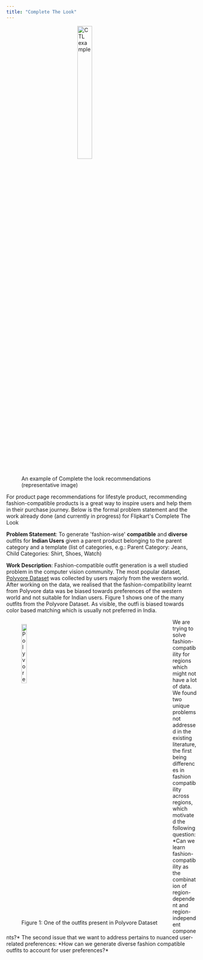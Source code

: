 ```yaml
---
title: "Complete The Look"
---
```

<head>
<!-- Global site tag (gtag.js) - Google Analytics -->
<script async src="https://www.googletagmanager.com/gtag/js?id=G-NB6TYSXY61"></script>
<script>
  window.dataLayer = window.dataLayer || [];
  function gtag(){dataLayer.push(arguments);}
  gtag('js', new Date());

  gtag('config', 'G-NB6TYSXY61');
</script>
</head>
<figure>
<img style="margin-left: auto; display: block; margin-right: auto;" src="https://harshm121.github.io/Projects/ctl_example.jpeg" alt="CTL example" width="30%">
<br>
<figcaption style="margin-left: auto; display: block; margin-right: auto;">An example of Complete the look recommendations (representative image)</figcaption>
</figure>

For product page recommendations for lifestyle product, recommending fashion-compatible products is a great way to inspire users and help them in their purchase journey. Below is the formal problem statement and the work already done (and currently in progress) for Flipkart's Complete The Look

**Problem Statement**: To generate 'fashion-wise' **compatible** and **diverse** outfits for **Indian Users** given a parent product belonging to the parent category and a template (list of categories, e.g.: Parent Category: Jeans, Child Categories: Shirt, Shoes, Watch)

**Work Description**: Fashion-compatible outfit generation is a well studied problem in the computer vision community. The most popular dataset, [Polyvore Dataset](https://arxiv.org/pdf/1803.09196.pdf) was collected by users majorly from the western world. After working on the data, we realised that the fashion-compatibility learnt from Polyvore data was be biased towards preferences of the western world and not suitable for Indian users. Figure 1 shows one of the many outfits from the Polyvore Dataset. As visible, the outfi is biased towards color based matching which is usually not preferred in India. 
<figure style="float:left;">
<img src="https://harshm121.github.io/Projects/polyvore_example.jpeg" alt="Polyvore example" width="20%">
<br>
<figcaption>Figure 1: One of the outfits present in Polyvore Dataset</figcaption>
</figure>
We are trying to solve fashion-compatibility for regions which might not have a lot of data. We found two unique problems not addressed in the existing literature, the first being differences in fashion compatibility across regions, which motivated the following question: *Can we learn fashion-compatibility as the combination of region-dependent and region-independent components?* 
The second issue that we want to address pertains to nuanced user-related preferences: *How can we generate diverse fashion compatible outfits to account for user preferences?*




